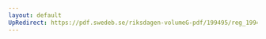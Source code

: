 ```yaml
---
layout: default
UpRedirect: https://pdf.swedeb.se/riksdagen-volumeG-pdf/199495/reg_199495/reg_199495_0410.pdf
---
```

